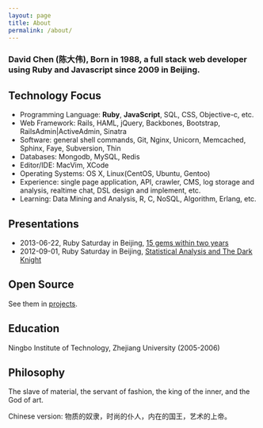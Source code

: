 ```yaml
---
layout: page
title: About
permalink: /about/
---
```


### David Chen (陈大伟), Born in 1988, a full stack web developer using Ruby and Javascript since 2009 in Beijing.

Technology Focus
------------------------------------------------
* Programming Language: **Ruby**, **JavaScript**, SQL, CSS, Objective-c, etc.
* Web Framework: Rails, HAML, jQuery, Backbones, Bootstrap, RailsAdmin|ActiveAdmin, Sinatra
* Software: general shell commands, Git, Nginx, Unicorn, Memcached, Sphinx, Faye, Subversion, Thin
* Databases: Mongodb, MySQL, Redis
* Editor/IDE: MacVim, XCode
* Operating Systems: OS X, Linux(CentOS, Ubuntu, Gentoo)
* Experience: single page application, API, crawler, CMS, log storage and analysis, realtime chat, DSL design and implement, etc.
* Learning: Data Mining and Analysis, R, C, NoSQL, Algorithm, Erlang, etc.

Presentations
------------------------------------------------
* 2013-06-22, Ruby Saturday in Beijing, [15 gems within two years](http://ruby-china.org/topics/11806)
* 2012-09-01, Ruby Saturday in Beijing, [Statistical Analysis and The Dark Knight](/statistics-analytics-and-dark-knight)

Open Source
------------------------------------------------
See them in [projects](/projects/).

Education
------------------------------------------------
Ningbo Institute of Technology, Zhejiang University (2005-2006)

Philosophy
------------------------------------------------
The slave of material, the servant of fashion, the king of the inner, and the God of art.

Chinese version: 物质的奴隶，时尚的仆人，内在的国王，艺术的上帝。
